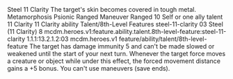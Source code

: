 <ability>
  <name>Steel</name>
  <cost>11 Clarity</cost>
  <flavor>The target&apos;s skin becomes covered in tough metal.</flavor>
  <keywords>
    <keyword>Metamorphosis</keyword>
    <keyword>Psionic</keyword>
    <keyword>Ranged</keyword>
  </keywords>
  <type>Maneuver</type>
  <distance>Ranged 10</distance>
  <target>Self or one ally</target>
  <metadata>
    <class>talent</class>
    <cost>11 Clarity</cost>
    <cost_amount>11</cost_amount>
    <cost_resource>Clarity</cost_resource>
    <feature_type>ability</feature_type>
    <file_dpath>Talent/8th-Level Features</file_dpath>
    <item_id>steel-11-clarity</item_id>
    <item_index>03</item_index>
    <item_name>Steel (11 Clarity)</item_name>
    <level>8</level>
    <scc>mcdm.heroes.v1:feature.ability.talent.8th-level-feature:steel-11-clarity</scc>
    <scdc>1.1.1:13.2.1.2:03</scdc>
    <source>mcdm.heroes.v1</source>
    <type>feature/ability/talent/8th-level-feature</type>
  </metadata>
  <effects>
    <effect type="mundane">The target has damage immunity 5 and can&apos;t be made slowed or weakened until the start of your next turn. Whenever the target force moves a creature or object while under this effect, the forced movement distance gains a +5 bonus.</effect>
    <effect type="mundane" name="Strained">You can&apos;t use maneuvers (save ends).</effect>
  </effects>
</ability>
